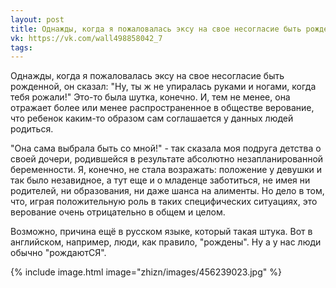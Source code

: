 ```yaml
---
layout: post
title: Однажды, когда я пожаловалась эксу на свое несогласие быть рожденной...
vk: https://vk.com/wall498858042_7
tags:
---
```

Однажды, когда я пожаловалась эксу на свое несогласие быть рожденной, он сказал: "Ну, ты ж не упиралась руками и ногами, когда тебя рожали!" Это-то была шутка, конечно. И, тем не менее, она отражает более или менее распространенное в обществе верование, что ребенок каким-то образом сам соглашается у данных людей родиться. 

"Она сама выбрала быть со мной!" - так сказала моя подруга детства о своей дочери, родившейся в результате абсолютно незапланированной беременности. Я, конечно, не стала возражать: положение у девушки и так было незавидное, а тут еще и о младенце заботиться, не имея ни родителей, ни образования, ни даже шанса на алименты. Но дело в том, что, играя положительную роль в таких специфических ситуациях, это верование очень отрицательно в общем и целом.

Возможно, причина ещё в русском языке, который такая штука. Вот в английском, например, люди, как правило, "рождены". Ну а у нас люди обычно "рождаютСЯ".

{% include image.html image="zhizn/images/456239023.jpg" %}